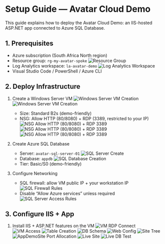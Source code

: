 # Setup Guide — Avatar Cloud Demo

This guide explains how to deploy the Avatar Cloud Demo: an IIS-hosted ASP.NET app connected to Azure SQL Database.

## 1. Prerequisites
- Azure subscription (South Africa North region)
- Resource group: `rg-my-avatar-spoke`
![Resource Group](../diagrams/rg-avatar-spoke.png)
- Log Analytics workspace: `la-avatar-demo`
![Log Analytics Workspace](../diagrams/la-workspace.png)
- Visual Studio Code / PowerShell / Azure CLI

## 2. Deploy Infrastructure
1. Create a Windows Server VM 
![Windows Server VM Creation](../diagrams/vm_create_ws2019_running.png)
![Windows Server VM Creation](../diagrams/vm_ws2019.png)


   - Size: Standard B2s (demo-friendly)
   - NSG: Allow HTTP (80/8080) + RDP (3389, restricted to your IP)
   ![NSG Allow HTTP (80/8080) + RDP 3389](../diagrams/nsg_creation.png)
   ![NSG Allow HTTP (80/8080) + RDP 3389](../diagrams/nsg_port80_allow.png)
   ![NSG Allow HTTP (80/8080) + RDP 3389](../diagrams/nsg_rule_source_ip_port.png)



2. Create Azure SQL Database
   - Server: `avatar-sql-server-01`
   ![SQL Server Create](../diagrams/logical_sql_server.png)
   - Database: `appdb`
   ![SQL Database Creation](../diagrams/db.png)
   - Tier: Basic/S0 (demo-friendly)

3. Configure Networking
   - SQL firewall: allow VM public IP + your workstation IP
   ![SQL Firewall Rules](../diagrams/firewall_rules_az_services.png)
   - Disable “Allow Azure services” unless required
   ![SQL Server Access Rules](../diagrams/avatar_sql_networking.png)

## 3. Configure IIS + App 
1. Install IIS + ASP.NET features on the VM
![VM RDP Connect](../diagrams/vm_connect.png)
![VM Access](../diagrams/in_vm.png)
![Table Creation](../diagrams/table_created.png)
![DB Schema](../diagrams/sql_schema.png)
![Web Config](../diagrams/webconfig.png)
![Site Tree](../diagrams/site_tree.png)
![AppDemoSite Port Allocation](../diagrams/iism_appdemosite_basicsettings.png)
![Live Site](../diagrams/avatar_cloud_iis_live.png)
![Live DB Test](../diagrams/connection_string%20_error.png)

   
